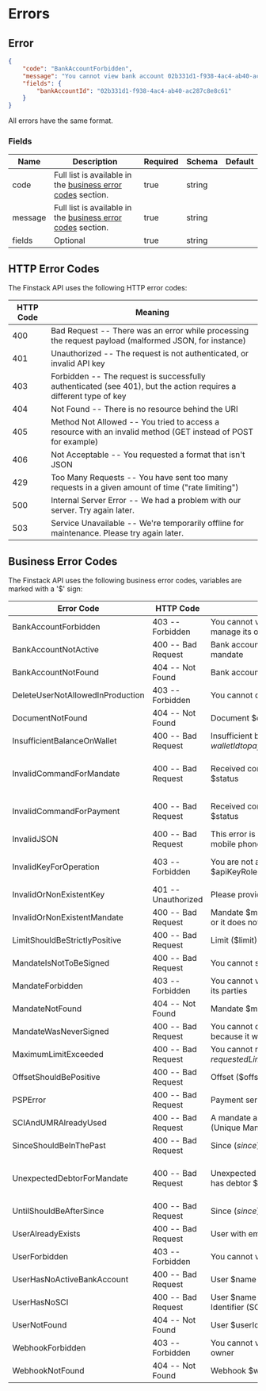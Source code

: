 # Errors

## Error

```json
{
    "code": "BankAccountForbidden",
    "message": "You cannot view bank account 02b331d1-f938-4ac4-ab40-ac287c8e8c61 because you do not manage its owner",
    "fields": {
        "bankAccountId": "02b331d1-f938-4ac4-ab40-ac287c8e8c61"
    }
}
```

All errors have the same format.
	
### Fields
|Name|Description|Required|Schema|Default|
|----|----|----|----|----|
|code| Full list is available in the [business error codes](#business-error-codes) section. |true|string||
|message| Full list is available in the [business error codes](#business-error-codes) section. |true|string||
|fields| Optional |true|string||

## HTTP Error Codes

The Finstack API uses the following HTTP error codes:

HTTP Code | Meaning
--------- | -------
400 | Bad Request -- There was an error while processing the request payload (malformed JSON, for instance)
401 | Unauthorized -- The request is not authenticated, or invalid API key
403 | Forbidden -- The request is successfully authenticated (see 401), but the action requires a different type of key
404 | Not Found -- There is no resource behind the URI
405 | Method Not Allowed -- You tried to access a resource with an invalid method (GET instead of POST for example)
406 | Not Acceptable -- You requested a format that isn't JSON
429 | Too Many Requests -- You have sent too many requests in a given amount of time ("rate limiting")
500 | Internal Server Error -- We had a problem with our server. Try again later.
503 | Service Unavailable -- We're temporarily offline for maintenance. Please try again later.

## Business Error Codes

The Finstack API uses the following business error codes, variables are marked with a '$' sign:

Error Code | HTTP Code | Message | Fields
---------- | --------- | ------- | ------
BankAccountForbidden | 403 -- Forbidden | You cannot view bank account $bankAccountId because you do not manage its owner | bankAccountId
BankAccountNotActive | 400 -- Bad Request | Bank account $bankAccountId is not active and cannot be used in a mandate | bankAccountId
BankAccountNotFound | 404 -- Not Found | Bank account $bankAccountId was not found | bankAccountId
DeleteUserNotAllowedInProduction | 403 -- Forbidden | You cannot delete user $userId in production | userId
DocumentNotFound | 404 -- Not Found | Document $documentId was not found | documentId
InsufficientBalanceOnWallet | 400 -- Bad Request | Insufficient balance ($balance €) on wallet $walletId to pay all fees ($pendingFees €) | walletId, balance, pendingFees
InvalidCommandForMandate | 400 -- Bad Request | Received command $commandName for mandate $mandateRef in status $status | mandateId, mandateRef, commandName, status
InvalidCommandForPayment | 400 -- Bad Request | Received command $commandName for payment $paymentId in status $status | paymentId, commandName, status
InvalidJSON | 400 -- Bad Request | This error is raised anytime the JSON is invalid or any field inside it such as mobile phone, BIC or IBAN |
InvalidKeyForOperation | 403 -- Forbidden | You are not allowed to execute a $operationType operation with a $apiKeyRole API key | apiKeyId, apiKeyRole, operationType
InvalidOrNonExistentKey | 401 -- Unauthorized | Please provide a valid API key | keyHeader
InvalidOrNonExistentMandate | 400 -- Bad Request | Mandate $mandateId cannot be used either because it is in an invalid state or it does not exist | mandateId
LimitShouldBeStrictlyPositive | 400 -- Bad Request | Limit ($limit) should be strictly positive | limit
MandateIsNotToBeSigned | 400 -- Bad Request | You cannot sign mandate $mandateRef because it is in status $status | mandateId, mandateRef, status
MandateForbidden | 403 -- Forbidden | You cannot view mandate $mandateId because you do not manage one of its parties | mandateId
MandateNotFound | 404 -- Not Found | Mandate $mandateId was not found | mandateId
MandateWasNeverSigned | 400 -- Bad Request | You cannot download the document associated to mandate $mandateRef because it was never signed | mandateId, mandateRef, status
MaximumLimitExceeded | 400 -- Bad Request | You cannot request $requestedLimit elements because it exceeds the maximum limit ($maximumLimit) | requestedLimit, maximumLimit
OffsetShouldBePositive | 400 -- Bad Request | Offset ($offset) should be positive | offset
PSPError | 400 -- Bad Request | Payment service provider error ($code): $message | code, message
SCIAndUMRAlreadyUsed | 400 -- Bad Request | A mandate already exists with SCI (SEPA Creditor Identifier) $sci and UMR (Unique Mandate Reference) $umr | sci, umr
SinceShouldBeInThePast | 400 -- Bad Request | Since ($since) should be before now ($now) | since, now
UnexpectedDebtorForMandate | 400 -- Bad Request | Unexpected debtor id $unexpectedDebtorId for mandate $mandateRef that has debtor $expectedDebtorId | mandateId, mandateRef, unexpectedDebtorId, expectedDebtorId
UntilShouldBeAfterSince | 400 -- Bad Request | Since ($since) should be before until ($until) | since, until
UserAlreadyExists | 400 -- Bad Request | User with email $email already exists | email 
UserForbidden | 403 -- Forbidden | You cannot view user $userId because you do not manage it | userId
UserHasNoActiveBankAccount | 400 -- Bad Request | User $name has no active bank account | userId, name
UserHasNoSCI | 400 -- Bad Request | User $name cannot be a creditor because it does not have a SEPA Creditor Identifier (SCI) | userId, name
UserNotFound | 404 -- Not Found | User $userId was not found | userId
WebhookForbidden | 403 -- Forbidden | You cannot view webhook $webhookId because you do not manage its owner | webhookId
WebhookNotFound | 404 -- Not Found | Webhook $webhookId was not found | webhookId
